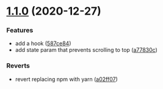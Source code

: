 # [1.1.0](https://github.com/dimazuien/react-router-scroll-to-top/compare/v1.0.0...v1.1.0) (2020-12-27)


### Features

* add a hook ([587ce84](https://github.com/dimazuien/react-router-scroll-to-top/commit/587ce8469b62491097541687d38810870abc6ae5))
* add state param that prevents scrolling to top ([a77830c](https://github.com/dimazuien/react-router-scroll-to-top/commit/a77830cef6ca582dad34f9130cb4068cb88c9f83))


### Reverts

* revert replacing npm with yarn ([a02ff07](https://github.com/dimazuien/react-router-scroll-to-top/commit/a02ff0735a7915682d81613a561a93abc099b24f))
